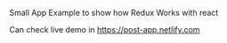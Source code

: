 Small App Example to show how Redux Works with react


Can check live demo in https://post-app.netlify.com 
